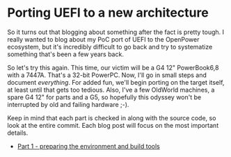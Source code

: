 # Porting UEFI to a new architecture

So it turns out that blogging about something after the fact is pretty
tough. I really wanted to blog about my PoC port of UEFI to the
OpenPower ecosystem, but it's incredibly difficult to go back and try
to systematize something that's been a few years back.
 
So let's try this again. This time, our victim will be a G4 12"
PowerBook6,8 with a 7447A. That's a 32-bit PowerPC. Now, I'll go in
small steps and document *everything*. For added fun, we'll begin
porting on the target itself, at least until that gets too tedious.
Also, I've a few OldWorld machines, a spare G4 12" for parts and
a G5, so hopefully this odyssey won't be interrupted by old
and failing hardware ;-).

Keep in mind that each part is checked in along with the source code,
so look at the entire commit. Each blog post will focus on the most
important details.

* [Part 1 - preparing the environment and build tools](PortingHowTo_p1.md)
